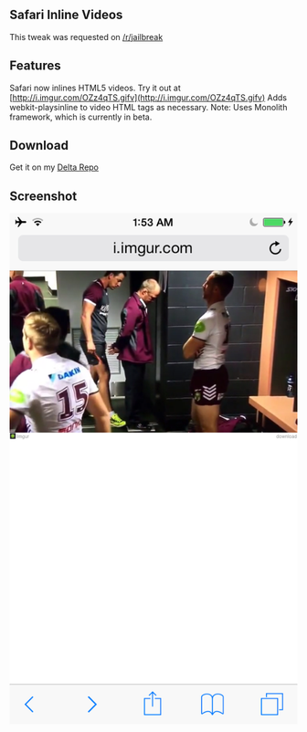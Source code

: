 ## Safari Inline Videos
This tweak was requested on [/r/jailbreak](http://www.reddit.com/r/jailbreak/)

## Features
Safari now inlines HTML5 videos. Try it out at [http://i.imgur.com/OZz4qTS.gifv](http://i.imgur.com/OZz4qTS.gifv)
Adds webkit-playsinline to video HTML tags as necessary.
Note: Uses Monolith framework, which is currently in beta.

## Download
Get it on my [Delta Repo](http://getdelta.co/)

## Screenshot

![Screenshot](https://raw.githubusercontent.com/johncoates/SafariInlineVideos/master/screenshot.png)